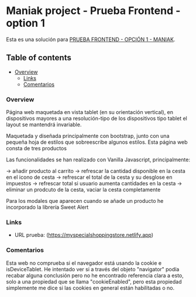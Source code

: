 # Maniak project - Prueba Frontend - option 1 

Esta es una solución para [PRUEBA FRONTEND - OPCIÓN 1 - MANIAK](Pdf). 

## Table of contents

- [Overview](#overview)
  - [Links](#links)
  - [Comentarios](#comentarios)

### Overview

Página web maquetada en vista tablet (en su orientación vertical), en dispositivos mayores a una resolución-tipo de los dispositivos tipo tablet el layout se mantendrá invariable. 

Maquetada y diseñada principalmente con bootstrap, junto con una pequeña hoja de estilos que sobreescribe algunos estilos. Esta página web consta de tres productos

Las funcionalidades se han realizado con Vanilla Javascript, principalmente: 

-> añadir producto al carrito 
-> refrescar la cantidad disponible en la cesta en el icono de cesta 
-> refrescar el total de la cesta y su desglose en impuestos
-> refrescar total si usuario aumenta cantidades en la cesta
-> eliminar un prodcuto de la cesta, vaciar la cesta completamente

Para los modales que aparecen cuando se añade un producto he incorporado la librería Sweet Alert

### Links

- URL prueba: (https://myspecialshoppingstore.netlify.app)

### Comentarios

Esta web no comprueba si el navegador está usando la cookie e isDeviceTablet. He intentado ver si a través del objeto "navigator" podía recabar alguna conclusión pero no he encontrado referencia clara a esto, solo a una propiedad que se llama "cookieEnabled", pero esta propiedad simplemente me dice si las cookies en general están habilitadas o no.








